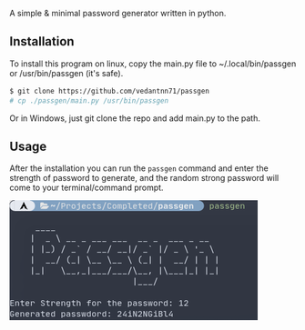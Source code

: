 A simple & minimal password generator written in python.

## Installation
To install this program on linux, copy the main.py file to ~/.local/bin/passgen or /usr/bin/passgen (it's safe).
```bash 
$ git clone https://github.com/vedantnn71/passgen
# cp ./passgen/main.py /usr/bin/passgen
```
Or in Windows, just git clone the repo and add main.py to the path.

## Usage
After the installation you can run the `passgen` command and enter the strength of password to generate, and the random strong password will come to your terminal/command prompt.

![Passgen](./passgen.png)
